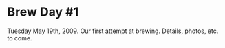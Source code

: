 Brew Day #1
===========

Tuesday May 19th, 2009. Our first attempt at brewing. Details, photos, etc. to come.